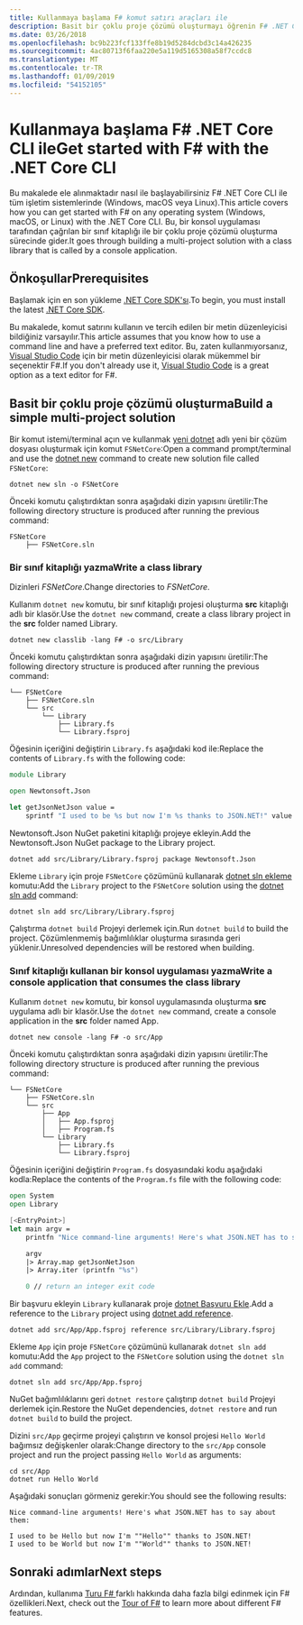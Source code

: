 ```yaml
---
title: Kullanmaya başlama F# komut satırı araçları ile
description: Basit bir çoklu proje çözümü oluşturmayı öğrenin F# .NET Core CLI kullanarak tüm işletim sistemlerinde (Windows, macOs veya Linux).
ms.date: 03/26/2018
ms.openlocfilehash: bc9b223fcf133ffe8b19d5284dcbd3c14a426235
ms.sourcegitcommit: 4ac80713f6faa220e5a119d5165308a58f7ccdc8
ms.translationtype: MT
ms.contentlocale: tr-TR
ms.lasthandoff: 01/09/2019
ms.locfileid: "54152105"
---
```

# <a name="get-started-with-f-with-the-net-core-cli"></a><span data-ttu-id="3ca1b-103">Kullanmaya başlama F# .NET Core CLI ile</span><span class="sxs-lookup"><span data-stu-id="3ca1b-103">Get started with F# with the .NET Core CLI</span></span>

<span data-ttu-id="3ca1b-104">Bu makalede ele alınmaktadır nasıl ile başlayabilirsiniz F# .NET Core CLI ile tüm işletim sistemlerinde (Windows, macOS veya Linux).</span><span class="sxs-lookup"><span data-stu-id="3ca1b-104">This article covers how you can get started with F# on any operating system (Windows, macOS, or Linux) with the .NET Core CLI.</span></span> <span data-ttu-id="3ca1b-105">Bu, bir konsol uygulaması tarafından çağrılan bir sınıf kitaplığı ile bir çoklu proje çözümü oluşturma sürecinde gider.</span><span class="sxs-lookup"><span data-stu-id="3ca1b-105">It goes through building a multi-project solution with a class library that is called by a console application.</span></span>

## <a name="prerequisites"></a><span data-ttu-id="3ca1b-106">Önkoşullar</span><span class="sxs-lookup"><span data-stu-id="3ca1b-106">Prerequisites</span></span>

<span data-ttu-id="3ca1b-107">Başlamak için en son yükleme [.NET Core SDK'sı](https://www.microsoft.com/net/download/).</span><span class="sxs-lookup"><span data-stu-id="3ca1b-107">To begin, you must install the latest [.NET Core SDK](https://www.microsoft.com/net/download/).</span></span>

<span data-ttu-id="3ca1b-108">Bu makalede, komut satırını kullanın ve tercih edilen bir metin düzenleyicisi bildiğiniz varsayılır.</span><span class="sxs-lookup"><span data-stu-id="3ca1b-108">This article assumes that you know how to use a command line and have a preferred text editor.</span></span> <span data-ttu-id="3ca1b-109">Bu, zaten kullanmıyorsanız, [Visual Studio Code](get-started-vscode.md) için bir metin düzenleyicisi olarak mükemmel bir seçenektir F#.</span><span class="sxs-lookup"><span data-stu-id="3ca1b-109">If you don't already use it, [Visual Studio Code](get-started-vscode.md) is a great option as a text editor for F#.</span></span>

## <a name="build-a-simple-multi-project-solution"></a><span data-ttu-id="3ca1b-110">Basit bir çoklu proje çözümü oluşturma</span><span class="sxs-lookup"><span data-stu-id="3ca1b-110">Build a simple multi-project solution</span></span>

<span data-ttu-id="3ca1b-111">Bir komut istemi/terminal açın ve kullanmak [yeni dotnet](../../core/tools/dotnet-new.md) adlı yeni bir çözüm dosyası oluşturmak için komut `FSNetCore`:</span><span class="sxs-lookup"><span data-stu-id="3ca1b-111">Open a command prompt/terminal and use the [dotnet new](../../core/tools/dotnet-new.md) command to create new solution file called `FSNetCore`:</span></span>

```console
dotnet new sln -o FSNetCore
```

<span data-ttu-id="3ca1b-112">Önceki komutu çalıştırdıktan sonra aşağıdaki dizin yapısını üretilir:</span><span class="sxs-lookup"><span data-stu-id="3ca1b-112">The following directory structure is produced after running the previous command:</span></span>

```console
FSNetCore
    ├── FSNetCore.sln
```

### <a name="write-a-class-library"></a><span data-ttu-id="3ca1b-113">Bir sınıf kitaplığı yazma</span><span class="sxs-lookup"><span data-stu-id="3ca1b-113">Write a class library</span></span>

<span data-ttu-id="3ca1b-114">Dizinleri *FSNetCore*.</span><span class="sxs-lookup"><span data-stu-id="3ca1b-114">Change directories to *FSNetCore*.</span></span>

<span data-ttu-id="3ca1b-115">Kullanım `dotnet new` komutu, bir sınıf kitaplığı projesi oluşturma **src** kitaplığı adlı bir klasör.</span><span class="sxs-lookup"><span data-stu-id="3ca1b-115">Use the `dotnet new` command, create a class library project in the **src** folder named Library.</span></span>

```console
dotnet new classlib -lang F# -o src/Library
```

<span data-ttu-id="3ca1b-116">Önceki komutu çalıştırdıktan sonra aşağıdaki dizin yapısını üretilir:</span><span class="sxs-lookup"><span data-stu-id="3ca1b-116">The following directory structure is produced after running the previous command:</span></span>

```console
└── FSNetCore
    ├── FSNetCore.sln
    └── src
        └── Library
            ├── Library.fs
            └── Library.fsproj
```

<span data-ttu-id="3ca1b-117">Öğesinin içeriğini değiştirin `Library.fs` aşağıdaki kod ile:</span><span class="sxs-lookup"><span data-stu-id="3ca1b-117">Replace the contents of `Library.fs` with the following code:</span></span>

```fsharp
module Library

open Newtonsoft.Json

let getJsonNetJson value =
    sprintf "I used to be %s but now I'm %s thanks to JSON.NET!" value (JsonConvert.SerializeObject(value))
```

<span data-ttu-id="3ca1b-118">Newtonsoft.Json NuGet paketini kitaplığı projeye ekleyin.</span><span class="sxs-lookup"><span data-stu-id="3ca1b-118">Add the Newtonsoft.Json NuGet package to the Library project.</span></span>

```console
dotnet add src/Library/Library.fsproj package Newtonsoft.Json
```

<span data-ttu-id="3ca1b-119">Ekleme `Library` için proje `FSNetCore` çözümünü kullanarak [dotnet sln ekleme](../../core/tools/dotnet-sln.md) komutu:</span><span class="sxs-lookup"><span data-stu-id="3ca1b-119">Add the `Library` project to the `FSNetCore` solution using the [dotnet sln add](../../core/tools/dotnet-sln.md) command:</span></span>

```console
dotnet sln add src/Library/Library.fsproj
```

<span data-ttu-id="3ca1b-120">Çalıştırma `dotnet build` Projeyi derlemek için.</span><span class="sxs-lookup"><span data-stu-id="3ca1b-120">Run `dotnet build` to build the project.</span></span> <span data-ttu-id="3ca1b-121">Çözümlenmemiş bağımlılıklar oluşturma sırasında geri yüklenir.</span><span class="sxs-lookup"><span data-stu-id="3ca1b-121">Unresolved dependencies will be restored when building.</span></span>

### <a name="write-a-console-application-that-consumes-the-class-library"></a><span data-ttu-id="3ca1b-122">Sınıf kitaplığı kullanan bir konsol uygulaması yazma</span><span class="sxs-lookup"><span data-stu-id="3ca1b-122">Write a console application that consumes the class library</span></span>

<span data-ttu-id="3ca1b-123">Kullanım `dotnet new` komutu, bir konsol uygulamasında oluşturma **src** uygulama adlı bir klasör.</span><span class="sxs-lookup"><span data-stu-id="3ca1b-123">Use the `dotnet new` command, create a console application in the **src** folder named App.</span></span>

```console
dotnet new console -lang F# -o src/App
```

<span data-ttu-id="3ca1b-124">Önceki komutu çalıştırdıktan sonra aşağıdaki dizin yapısını üretilir:</span><span class="sxs-lookup"><span data-stu-id="3ca1b-124">The following directory structure is produced after running the previous command:</span></span>

```console
└── FSNetCore
    ├── FSNetCore.sln
    └── src
        ├── App
        │   ├── App.fsproj
        │   ├── Program.fs
        └── Library
            ├── Library.fs
            └── Library.fsproj
```

<span data-ttu-id="3ca1b-125">Öğesinin içeriğini değiştirin `Program.fs` dosyasındaki kodu aşağıdaki kodla:</span><span class="sxs-lookup"><span data-stu-id="3ca1b-125">Replace the contents of the `Program.fs` file with the following code:</span></span>

```fsharp
open System
open Library

[<EntryPoint>]
let main argv =
    printfn "Nice command-line arguments! Here's what JSON.NET has to say about them:"

    argv
    |> Array.map getJsonNetJson
    |> Array.iter (printfn "%s")

    0 // return an integer exit code
```

<span data-ttu-id="3ca1b-126">Bir başvuru ekleyin `Library` kullanarak proje [dotnet Başvuru Ekle](../../core/tools/dotnet-add-reference.md).</span><span class="sxs-lookup"><span data-stu-id="3ca1b-126">Add a reference to the `Library` project using [dotnet add reference](../../core/tools/dotnet-add-reference.md).</span></span>

```console
dotnet add src/App/App.fsproj reference src/Library/Library.fsproj
```

<span data-ttu-id="3ca1b-127">Ekleme `App` için proje `FSNetCore` çözümünü kullanarak `dotnet sln add` komutu:</span><span class="sxs-lookup"><span data-stu-id="3ca1b-127">Add the `App` project to the `FSNetCore` solution using the `dotnet sln add` command:</span></span>

```console
dotnet sln add src/App/App.fsproj
```

<span data-ttu-id="3ca1b-128">NuGet bağımlılıklarını geri `dotnet restore` çalıştırıp `dotnet build` Projeyi derlemek için.</span><span class="sxs-lookup"><span data-stu-id="3ca1b-128">Restore the NuGet dependencies, `dotnet restore` and run `dotnet build` to build the project.</span></span>

<span data-ttu-id="3ca1b-129">Dizini `src/App` geçirme projeyi çalıştırın ve konsol projesi `Hello World` bağımsız değişkenler olarak:</span><span class="sxs-lookup"><span data-stu-id="3ca1b-129">Change directory to the `src/App` console project and run the project passing `Hello World` as arguments:</span></span>

```console
cd src/App
dotnet run Hello World
```

<span data-ttu-id="3ca1b-130">Aşağıdaki sonuçları görmeniz gerekir:</span><span class="sxs-lookup"><span data-stu-id="3ca1b-130">You should see the following results:</span></span>

```console
Nice command-line arguments! Here's what JSON.NET has to say about them:

I used to be Hello but now I'm ""Hello"" thanks to JSON.NET!
I used to be World but now I'm ""World"" thanks to JSON.NET!
```

## <a name="next-steps"></a><span data-ttu-id="3ca1b-131">Sonraki adımlar</span><span class="sxs-lookup"><span data-stu-id="3ca1b-131">Next steps</span></span>

<span data-ttu-id="3ca1b-132">Ardından, kullanıma [Turu F# ](../tour.md) farklı hakkında daha fazla bilgi edinmek için F# özellikleri.</span><span class="sxs-lookup"><span data-stu-id="3ca1b-132">Next, check out the [Tour of F#](../tour.md) to learn more about different F# features.</span></span>
